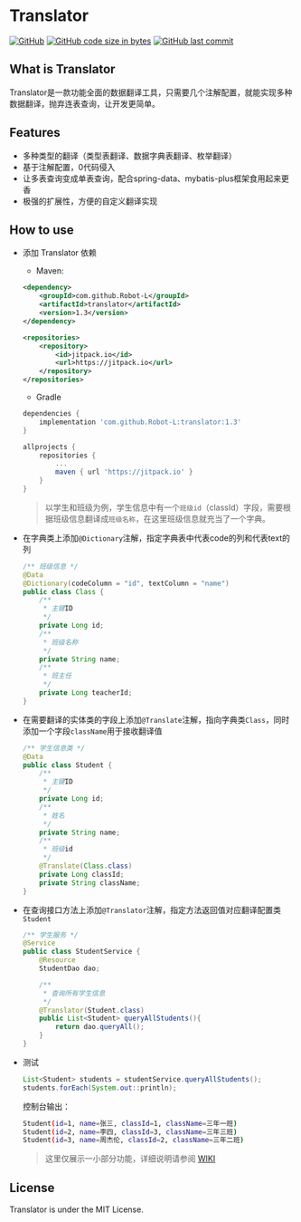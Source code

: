 # Translator
[![GitHub](https://img.shields.io/badge/license-MIT-green.svg)](http://opensource.org/licenses/MIT)
[![GitHub code size in bytes](https://img.shields.io/github/languages/code-size/Robot-L/translator)]()
[![GitHub last commit](https://img.shields.io/github/last-commit/Robot-L/translator?label=Last%20commit)]()


## What is Translator
Translator是一款功能全面的数据翻译工具，只需要几个注解配置，就能实现多种数据翻译，抛弃连表查询，让开发更简单。

## Features
* 多种类型的翻译（类型表翻译、数据字典表翻译、枚举翻译）
* 基于注解配置，0代码侵入
* 让多表查询变成单表查询，配合spring-data、mybatis-plus框架食用起来更香
* 极强的扩展性，方便的自定义翻译实现

## How to use
* 添加 Translator 依赖

    * Maven:
    ```xml
    <dependency>
        <groupId>com.github.Robot-L</groupId>
        <artifactId>translator</artifactId>
        <version>1.3</version>
    </dependency>
    
    ```
    ```xml
    <repositories>
        <repository>
            <id>jitpack.io</id>
            <url>https://jitpack.io</url>
        </repository>
    </repositories>
    ```
    * Gradle
    ```groovy
    dependencies {
        implementation 'com.github.Robot-L:translator:1.3'
    }
    ```
    ```groovy
    allprojects {
        repositories {
            ...
            maven { url 'https://jitpack.io' }
        }
    }
    ```
  > 以学生和班级为例，学生信息中有一个`班级id`（classId）字段，需要根据班级信息翻译成`班级名称`，在这里班级信息就充当了一个字典。
* 在字典类上添加`@Dictionary`注解，指定字典表中代表code的列和代表text的列
  ```java
  /** 班级信息 */
  @Data
  @Dictionary(codeColumn = "id", textColumn = "name")
  public class Class {
      /**
       * 主键ID
       */
      private Long id;
      /**
       * 班级名称
       */
      private String name;
      /**
       * 班主任
       */
      private Long teacherId;
  }
  ```
  
* 在需要翻译的实体类的字段上添加`@Translate`注解，指向字典类`Class`，同时添加一个字段`className`用于接收翻译值
    ```java
    /** 学生信息类 */
    @Data
    public class Student {
        /**
         * 主键ID
         */
        private Long id;
        /**
         * 姓名
         */
        private String name;
        /**
         * 班级id
         */
        @Translate(Class.class)
        private Long classId;
        private String className;
    }
    ```
  
* 在查询接口方法上添加`@Translator`注解，指定方法返回值对应翻译配置类`Student`
  ```java
  /** 学生服务 */
  @Service
  public class StudentService {
      @Resource
      StudentDao dao;
  
      /**
       * 查询所有学生信息
       */
      @Translator(Student.class)
      public List<Student> queryAllStudents(){
          return dao.queryAll();
      } 
  }
  ```
  
* 测试
  ```java
  List<Student> students = studentService.queryAllStudents();
  students.forEach(System.out::println);
  ```
  控制台输出：
  
  ```sh
  Student(id=1, name=张三, classId=1, className=三年一班)
  Student(id=2, name=李四, classId=3, className=三年三班)
  Student(id=3, name=周杰伦, classId=2, className=三年二班)
  ```
  >这里仅展示一小部分功能，详细说明请参阅 [WIKI](https://github.com/Robot-L/translator/wiki)
  
## License
Translator is under the MIT License.